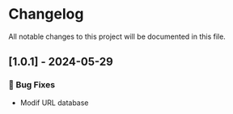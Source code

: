 # Changelog

All notable changes to this project will be documented in this file.

## [1.0.1] - 2024-05-29

### 🐛 Bug Fixes

- Modif URL database

<!-- generated by git-cliff -->
